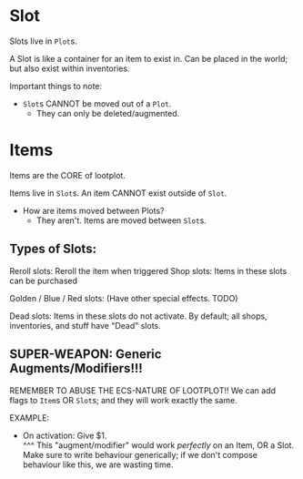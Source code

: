 

# Slot
Slots live in `Plot`s.

A Slot is like a container for an item to exist in.
Can be placed in the world; but also exist within inventories.

Important things to note:
- `Slot`s CANNOT be moved out of a `Plot`.
    - They can only be deleted/augmented.







# Items 
Items are the CORE of lootplot.

Items live in `Slot`s.
An item CANNOT exist outside of `Slot`.

- How are items moved between Plots?
    - They aren't. Items are moved between `Slot`s.








## Types of Slots:
Reroll slots:
    Reroll the item when triggered
Shop slots:
    Items in these slots can be purchased

Golden / Blue / Red slots:
    (Have other special effects. TODO)

Dead slots:
    Items in these slots do not activate.
    By default; all shops, inventories, and stuff have "Dead" slots.




## SUPER-WEAPON: Generic Augments/Modifiers!!!
REMEMBER TO ABUSE THE ECS-NATURE OF LOOTPLOT!!
We can add flags to `Item`s OR `Slot`s; and they will work exactly the same.

EXAMPLE:
- On activation:  Give $1.   
^^^ This "augment/modifier" would work *perfectly* on an Item, OR a Slot.
Make sure to write behaviour generically;
if we don't compose behaviour like this, we are wasting time.



